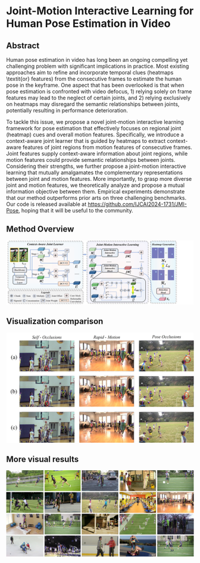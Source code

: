 # Joint-Motion Interactive Learning for Human Pose Estimation in Video

## Abstract
Human pose estimation in video has long been an ongoing compelling yet challenging problem with significant implications in practice. Most existing approaches aim to refine and incorporate temporal clues (heatmaps \textit{or} features) from the consecutive frames to estimate the human pose in the keyframe. One aspect that has been overlooked is that when pose estimation is confronted with video defocus, 1) relying solely on frame features may lead to the neglect of certain joints, and 2) relying exclusively on heatmaps may disregard the semantic relationships between joints, potentially resulting in performance deterioration. 
	
To tackle this issue, we propose a novel joint-motion interactive learning framework for pose estimation that effectively focuses on regional joint (heatmap) cues and overall motion features. Specifically, we introduce a context-aware joint learner that is guided by heatmaps to extract context-aware features of joint regions from motion features of consecutive frames. Joint features supply context-aware information about joint regions, while motion features could provide semantic relationships between joints. Considering their strengths, we further propose a joint-motion interactive learning that mutually amalgamates the complementary representations between joint and motion features. More importantly, to grasp more diverse joint and motion features, we theoretically analyze and propose a mutual information objective between them. Empirical experiments demonstrate that our method outperforms prior arts on three challenging benchmarks. Our code is released available at https://github.com/IJCAI2024-1731/JMI-Pose, hoping that it will be useful to the community.

## Method Overview

![image](https://github.com/IJCAI2024-1731/JMI-Pose/blob/main/figs/fig22.jpg)

## Visualization comparison
![image](https://github.com/IJCAI2024-1731/JMI-Pose/blob/main/figs/fig44.jpg)

## More visual results
![image](https://github.com/IJCAI2024-1731/JMI-Pose/blob/main/figs/fig5.jpg)
